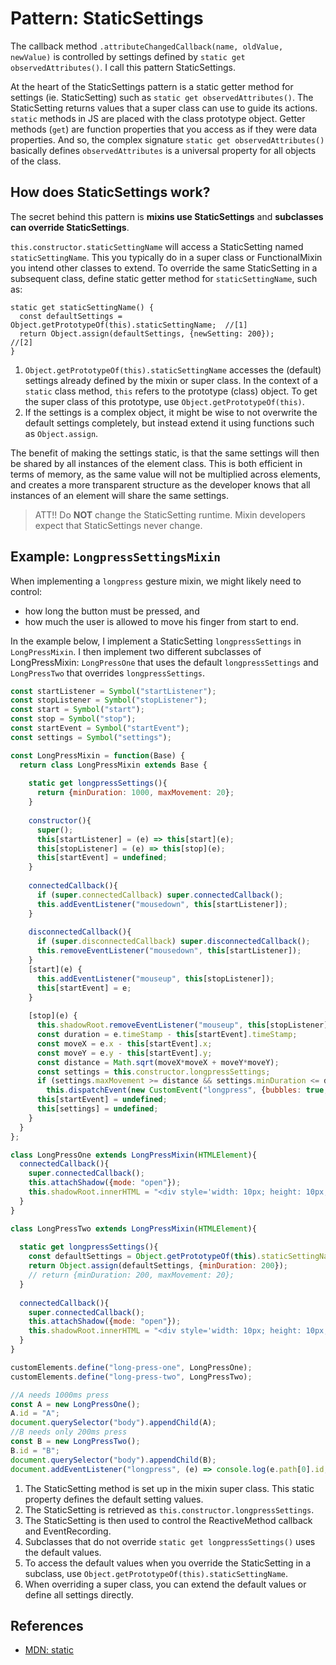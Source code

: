 # Pattern: StaticSettings

The callback method `.attributeChangedCallback(name, oldValue, newValue)`
is controlled by settings defined by `static get observedAttributes()`.
I call this pattern StaticSettings.

At the heart of the StaticSettings pattern is a static getter method for settings (ie. StaticSetting)
such as `static get observedAttributes()`.
The StaticSetting returns values that a super class can use to guide its actions.
`static` methods in JS are placed with the class prototype object.
Getter methods (`get`) are function properties that you access as if they were data properties.
And so, the complex signature `static get observedAttributes()` basically
defines `observedAttributes` is a universal property for all objects of the class.

## How does StaticSettings work?
The secret behind this pattern is **mixins use StaticSettings** and 
**subclasses can override StaticSettings**.

`this.constructor.staticSettingName` will access a StaticSetting named `staticSettingName`. 
This you typically do in a super class or FunctionalMixin you intend other classes to extend.
To override the same StaticSetting in a subsequent class, define static getter method for `staticSettingName`, 
such as:
```
static get staticSettingName() {
  const defaultSettings = Object.getPrototypeOf(this).staticSettingName;  //[1]
  return Object.assign(defaultSettings, {newSetting: 200});               //[2]
}
```
1. `Object.getPrototypeOf(this).staticSettingName` accesses the (default) settings already defined 
by the mixin or super class. 
In the context of a `static` class method, `this` refers to the prototype (class) object.
To get the super class of this prototype, use `Object.getPrototypeOf(this)`.
2. If the settings is a complex object, it might be wise to not overwrite the default settings completely,
but instead extend it using functions such as `Object.assign`.

The benefit of making the settings static, is that the same settings will then 
be shared by all instances of the element class.
This is both efficient in terms of memory, as the same value will not be multiplied across elements,
and creates a more transparent structure as the developer knows that all instances of an element
will share the same settings.

> ATT!! Do **NOT** change the StaticSetting runtime. 
Mixin developers expect that StaticSettings never change.

## Example: `LongpressSettingsMixin`

When implementing a `longpress` gesture mixin, we might likely need to control:
* how long the button must be pressed, and
* how much the user is allowed to move his finger from start to end.
 
In the example below, I implement a StaticSetting `longpressSettings` in `LongPressMixin`.
I then implement two different subclasses of LongPressMixin: 
`LongPressOne` that uses the default `longpressSettings` and 
`LongPressTwo` that overrides `longpressSettings`.

```javascript
const startListener = Symbol("startListener");
const stopListener = Symbol("stopListener");
const start = Symbol("start");
const stop = Symbol("stop");
const startEvent = Symbol("startEvent");
const settings = Symbol("settings");

const LongPressMixin = function(Base) {
  return class LongPressMixin extends Base {
    
    static get longpressSettings(){                                              //[1]  
      return {minDuration: 1000, maxMovement: 20};
    }
    
    constructor(){
      super();
      this[startListener] = (e) => this[start](e);
      this[stopListener] = (e) => this[stop](e);
      this[startEvent] = undefined;
    }
    
    connectedCallback(){
      if (super.connectedCallback) super.connectedCallback();
      this.addEventListener("mousedown", this[startListener]);
    }
    
    disconnectedCallback(){
      if (super.disconnectedCallback) super.disconnectedCallback();
      this.removeEventListener("mousedown", this[startListener]);
    }
    [start](e) {
      this.addEventListener("mouseup", this[stopListener]);
      this[startEvent] = e;
    }
    
    [stop](e) {
      this.shadowRoot.removeEventListener("mouseup", this[stopListener]);
      const duration = e.timeStamp - this[startEvent].timeStamp;
      const moveX = e.x - this[startEvent].x;
      const moveY = e.y - this[startEvent].y;
      const distance = Math.sqrt(moveX*moveX + moveY*moveY);
      const settings = this.constructor.longpressSettings;                       //[2]
      if (settings.maxMovement >= distance && settings.minDuration <= duration)  //[3]
        this.dispatchEvent(new CustomEvent("longpress", {bubbles: true, detail: {duration, distance}}));
      this[startEvent] = undefined;
      this[settings] = undefined;
    }
  }
};

class LongPressOne extends LongPressMixin(HTMLElement){                          //[4]
  connectedCallback(){
    super.connectedCallback();
    this.attachShadow({mode: "open"});
    this.shadowRoot.innerHTML = "<div style='width: 10px; height: 10px; border: 10px solid red;'></div>"
  }
}

class LongPressTwo extends LongPressMixin(HTMLElement){
  
  static get longpressSettings(){
    const defaultSettings = Object.getPrototypeOf(this).staticSettingName;       //[5]
    return Object.assign(defaultSettings, {minDuration: 200});                   //[6]
    // return {minDuration: 200, maxMovement: 20};
  }                                                   
  
  connectedCallback(){
    super.connectedCallback();
    this.attachShadow({mode: "open"});
    this.shadowRoot.innerHTML = "<div style='width: 10px; height: 10px; border: 10px solid blue;'></div>"
  }
}

customElements.define("long-press-one", LongPressOne);
customElements.define("long-press-two", LongPressTwo);

//A needs 1000ms press
const A = new LongPressOne();
A.id = "A";
document.querySelector("body").appendChild(A);
//B needs only 200ms press
const B = new LongPressTwo();
B.id = "B";
document.querySelector("body").appendChild(B);
document.addEventListener("longpress", (e) => console.log(e.path[0].id, e.detail.duration));
```
1. The StaticSetting method is set up in the mixin super class.
This static property defines the default setting values. 
2. The StaticSetting is retrieved as `this.constructor.longpressSettings`.
3. The StaticSetting is then used to control the ReactiveMethod callback and EventRecording.
4. Subclasses that do not override `static get longpressSettings()` uses the default values.
5. To access the default values when you override the StaticSetting in a subclass,
use `Object.getPrototypeOf(this).staticSettingName`.
6. When overriding a super class, you can extend the default values or define all settings directly.

## References
 * [MDN: static](https://developer.mozilla.org/en-US/docs/Web/JavaScript/Reference/Classes/static)
 
<!--
## Example DoubleAgent

In this example, we have two classes: `JamesBond` and `TheGirl` that extends `JamesBond`.
`JamesBond` has a method `myNameIs()` that prints a name to the console.
`JamesBond` also has a static getter method `name`.
`TheGirl` only overrides the static getter method `name`, and not `writeMyName()`.

```javascript
class JamesBond {
  
  static get name(){                   //[1]  
    return "Bond, James Bond";
  }
  myNameIs(){
    console.log(this.constructor.name);//[2]
  }
}

class TheGirl extends JamesBond {
  
  static get name(){                   //[3]        
    return "Miss Moneypenny";
  }
}

const agent007 = new JamesBond();
agent007.myNameIs();                   //[4] //Bond, James Bond
const badGuy = new JamesBond();
badGuy.name = "Goldfinger";         
badGuy.myNameIs();                     //[5] //Goldfinger
const plusOne = new TheGirl();
plusOne.myNameIs();                    //[6] //Miss Moneypenny
```
1. 
2.
3.
4.
5.
6.                               
-->